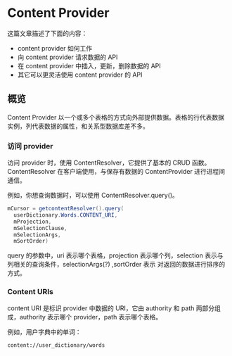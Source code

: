 # Content Provider

这篇文章描述了下面的内容：

* content provider 如何工作
* 向 content provider 请求数据的 API
* 在 content provider 中插入，更新，删除数据的 API
* 其它可以更灵活使用 content provider 的 API

## 概览
Content Provider 以一个或多个表格的方式向外部提供数据。表格的行代表数据实例，列代表数据的属性，和关系型数据库差不多。

### 访问 provider
访问 provider 时，使用 ContentResolver，它提供了基本的 CRUD 函数。ContentResolver 在客户端使用，与保存有数据的 ContentProvider
进行进程间通信。

例如，你想查询数据时，可以使用 ContentResolver.query()。

```java
mCursor = getcontentResolver().query(
  userDictionary.Words.CONTENT_URI,
  mProjection,
  mSelectionClause,
  mSelectionArgs,
  mSortOrder)
```

query 的参数中，uri 表示哪个表格，projection 表示哪个列，selection 表示与列相关的查询条件，selectionArgs(?) ,sortOrder 表示
对返回的数据进行排序的方式。

### Content URIs
content URI 是标识 provider 中数据的 URI，它由 authority 和 path 两部分组成，authority 表示哪个 provider，path 表示哪个表格。

例如，用户字典中的单词：

```
content://user_dictionary/words
```
